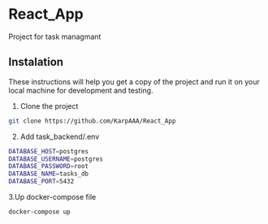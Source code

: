 # React_App

Project for task managmant

## Instalation

These instructions will help you get a copy of the project and run it on your local machine for development and testing.

1. Clone the project

```bash
git clone https://github.com/KarpAAA/React_App
```

2. Add task_backend/.env
   
```bash
DATABASE_HOST=postgres
DATABASE_USERNAME=postgres
DATABASE_PASSWORD=root
DATABASE_NAME=tasks_db
DATABASE_PORT=5432
```

3.Up docker-compose file
```bash
docker-compose up
```
